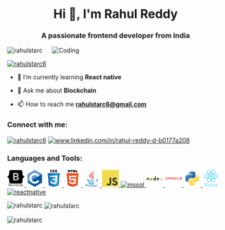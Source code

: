 <h1 align="center">Hi 👋, I'm Rahul Reddy</h1>
<h3 align="center">A passionate frontend developer from India</h3>
<img align="right" alt="Coding" width="400" src="https://camo.githubusercontent.com/61491d59e71fec5c794945fed916a4a682b6c0404fc31f30b08a0d919c558404/68747470733a2f2f696d616765732e73717561726573706163652d63646e2e636f6d2f636f6e74656e742f76312f3537363966633430316236333162616231616464623261622f313534313538303631313632342d5445363451474b524a4738535741495553374e532f6b6531375a77644742546f6464493870446d34386b506f73776c7a6a53564d4d2d53784f703743563539425a772d7a505067646e346a557756634a45315a7657515578776b6d794578676c4e714770304976544a5a616d574c49327a76595748384b332d735f3479737
<p align="left"> <img src="https://komarev.com/ghpvc/?username=rahulstarc&label=Profile%20views&color=0e75b6&style=flat" alt="rahulstarc" /> </p>

<p align="left"> <a href="https://twitter.com/rahulstarc6" target="blank"><img src="https://img.shields.io/twitter/follow/rahulstarc6?logo=twitter&style=for-the-badge" alt="rahulstarc6" /></a> </p>

- 🌱 I’m currently learning **React native**

- 💬 Ask me about **Blockchain**

- 📫 How to reach me **rahulstarc6@gmail.com**

<h3 align="left">Connect with me:</h3>
<p align="left">
<a href="https://twitter.com/rahulstarc6" target="blank"><img align="center" src="https://raw.githubusercontent.com/rahuldkjain/github-profile-readme-generator/master/src/images/icons/Social/twitter.svg" alt="rahulstarc6" height="30" width="40" /></a>
<a href="https://linkedin.com/in/www.linkedin.com/in/rahul-reddy-d-b0177a208" target="blank"><img align="center" src="https://raw.githubusercontent.com/rahuldkjain/github-profile-readme-generator/master/src/images/icons/Social/linked-in-alt.svg" alt="www.linkedin.com/in/rahul-reddy-d-b0177a208" height="30" width="40" /></a>
</p>

<h3 align="left">Languages and Tools:</h3>
<p align="left"> <a href="https://getbootstrap.com" target="_blank" rel="noreferrer"> <img src="https://raw.githubusercontent.com/devicons/devicon/master/icons/bootstrap/bootstrap-plain-wordmark.svg" alt="bootstrap" width="40" height="40"/> </a> <a href="https://www.cprogramming.com/" target="_blank" rel="noreferrer"> <img src="https://raw.githubusercontent.com/devicons/devicon/master/icons/c/c-original.svg" alt="c" width="40" height="40"/> </a> <a href="https://www.w3schools.com/css/" target="_blank" rel="noreferrer"> <img src="https://raw.githubusercontent.com/devicons/devicon/master/icons/css3/css3-original-wordmark.svg" alt="css3" width="40" height="40"/> </a> <a href="https://www.w3.org/html/" target="_blank" rel="noreferrer"> <img src="https://raw.githubusercontent.com/devicons/devicon/master/icons/html5/html5-original-wordmark.svg" alt="html5" width="40" height="40"/> </a> <a href="https://www.java.com" target="_blank" rel="noreferrer"> <img src="https://raw.githubusercontent.com/devicons/devicon/master/icons/java/java-original.svg" alt="java" width="40" height="40"/> </a> <a href="https://developer.mozilla.org/en-US/docs/Web/JavaScript" target="_blank" rel="noreferrer"> <img src="https://raw.githubusercontent.com/devicons/devicon/master/icons/javascript/javascript-original.svg" alt="javascript" width="40" height="40"/> </a> <a href="https://www.microsoft.com/en-us/sql-server" target="_blank" rel="noreferrer"> <img src="https://www.svgrepo.com/show/303229/microsoft-sql-server-logo.svg" alt="mssql" width="40" height="40"/> </a> <a href="https://nodejs.org" target="_blank" rel="noreferrer"> <img src="https://raw.githubusercontent.com/devicons/devicon/master/icons/nodejs/nodejs-original-wordmark.svg" alt="nodejs" width="40" height="40"/> </a> <a href="https://www.oracle.com/" target="_blank" rel="noreferrer"> <img src="https://raw.githubusercontent.com/devicons/devicon/master/icons/oracle/oracle-original.svg" alt="oracle" width="40" height="40"/> </a> <a href="https://www.python.org" target="_blank" rel="noreferrer"> <img src="https://raw.githubusercontent.com/devicons/devicon/master/icons/python/python-original.svg" alt="python" width="40" height="40"/> </a> <a href="https://reactjs.org/" target="_blank" rel="noreferrer"> <img src="https://raw.githubusercontent.com/devicons/devicon/master/icons/react/react-original-wordmark.svg" alt="react" width="40" height="40"/> </a> <a href="https://reactnative.dev/" target="_blank" rel="noreferrer"> <img src="https://reactnative.dev/img/header_logo.svg" alt="reactnative" width="40" height="40"/> </a> </p>

<p><img align="left" src="https://github-readme-stats.vercel.app/api/top-langs?username=rahulstarc&show_icons=true&locale=en&layout=compact" alt="rahulstarc" /></p>

<p>&nbsp;<img align="center" src="https://github-readme-stats.vercel.app/api?username=rahulstarc&show_icons=true&locale=en" alt="rahulstarc" /></p>

<p><img align="center" src="https://github-readme-streak-stats.herokuapp.com/?user=rahulstarc&" alt="rahulstarc" /></p>

